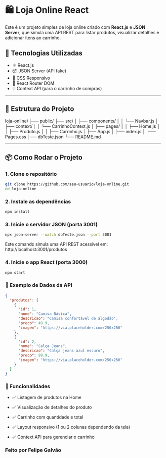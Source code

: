 # 🛍️ Loja Online React

Este é um projeto simples de loja online criado com **React.js** e **JSON Server**, que simula uma API REST para listar produtos, visualizar detalhes e adicionar itens ao carrinho.

## 🚀 Tecnologias Utilizadas

- ⚛️ React.js
- 📦 JSON Server (API fake)
- 💅 CSS Responsivo
- 📂 React Router DOM
- 💡 Context API (para o carrinho de compras)

---

## 🧱 Estrutura do Projeto

loja-online/
├── public/
├── src/
│ ├── components/
│ │ └── Navbar.js
│ ├── context/
│ │ └── CarrinhoContext.js
│ ├── pages/
│ │ ├── Home.js
│ │ ├── Produto.js
│ │ ├── Carrinho.js
│ ├── App.js
│ ├── index.js
│ └── Pages.css
├── dbTeste.json
└── README.md


---

## 📦 Como Rodar o Projeto

### 1. Clone o repositório

```bash
git clone https://github.com/seu-usuario/loja-online.git
cd loja-online
```

### 2. Instale as dependências

```bash
npm install
```

### 3. Inicie o servidor JSON (porta 3001)

```bash
npx json-server --watch dbTeste.json --port 3001
```
Este comando simula uma API REST acessível em: http://localhost:3001/produtos

### 4. Inicie o app React (porta 3000)

```bash
npm start
```

### 📁 Exemplo de Dados da API

```json
{
  "produtos": [
    {
      "id": 1,
      "nome": "Camisa Básica",
      "descricao": "Camisa confortável de algodão",
      "preco": 49.9,
      "imagem": "https://via.placeholder.com/250x250"
    },
    {
      "id": 2,
      "nome": "Calça Jeans",
      "descricao": "Calça jeans azul escuro",
      "preco": 89.9,
      "imagem": "https://via.placeholder.com/250x250"
    }
  ]
}
```

### 🛒 Funcionalidades

- ✅ Listagem de produtos na Home

- ✅ Visualização de detalhes do produto

- ✅ Carrinho com quantidade e total

- ✅ Layout responsivo (1 ou 2 colunas dependendo da tela)

- ✅ Context API para gerenciar o carrinho

### Feito por Felipe Galvão